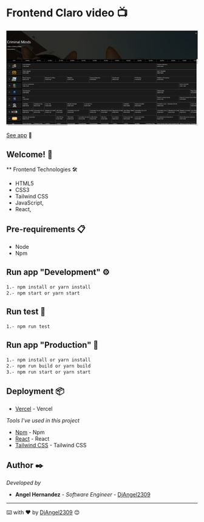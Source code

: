 # Frontend Claro video 📺

![screenshot](/public/result.png)

[See app](https://claro-video-tv.vercel.app/) 👀

## Welcome! 👋

\*\* Frontend Technologies 🛠

- HTML5
- CSS3
- Tailwind CSS
- JavaScript,
- React,

## Pre-requirements 📋

- Node
- Npm

## Run app "Development" ⚙️

```
1.- npm install or yarn install
2.- npm start or yarn start
```

## Run test 🧪

```
1.- npm run test
```

## Run app "Production" 🚀

```
1.- npm install or yarn install
2.- npm run build or yarn build
3.- npm run start or yarn start
```

## Deployment 📦

- [Vercel](https://vercel.com/) - Vercel

_Tools I've used in this project_

- [Npm](https://www.npmjs.com/) - Npm
- [React](https://es.reactjs.org/) - React
- [Tailwind CSS](https://tailwindcss.com/) - Tailwind CSS

## Author ✒️

_Developed by_

- **Angel Hernandez** - _Software Engineer_ - [DjAngel2309](https://github.com/DjAngel09)

---

⌨️ with ❤️ by [DjAngel2309](https://github.com/DjAngel09) 😊